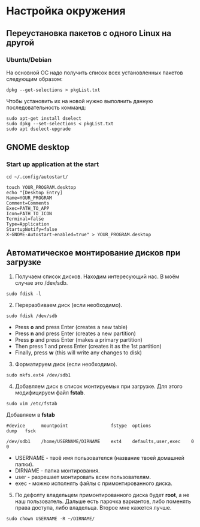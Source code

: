 # Настройка окружения
## Переустановка пакетов с одного Linux на другой
### Ubuntu/Debian
На основной ОС надо получить список всех установленных пакетов следующим образом:
```
dpkg --get-selections > pkgList.txt
```
Чтобы установить их на новой нужно выполнить данную последовательность комманд:
```
sudo apt-get install dselect
sudo dpkg --set-selections < pkgList.txt
sudo apt dselect-upgrade
```

## GNOME desktop
### Start up application at the start
```
cd ~/.config/autostart/

touch YOUR_PROGRAM.desktop
echo "[Desktop Entry]
Name=YOUR_PROGRAM
Comment=Comments
Exec=PATH_TO_APP
Icon=PATH_TO_ICON
Terminal=false
Type=Application
StartupNotify=false
X-GNOME-Autostart-enabled=true" > YOUR_PROGRAM.desktop
```

## Автоматическое монтирование дисков при загрузке
1) Получаем список дисков. Находим интересующий нас. В моём случае это /dev/sdb.
```
sudo fdisk -l 
```

2) Переразбиваем диск (если необходимо).
```
sudo fdisk /dev/sdb
```
* Press __o__ and press Enter (creates a new table)
* Press __n__ and press Enter (creates a new partition)
* Press __p__ and press Enter (makes a primary partition)
* Then press 1 and press Enter (creates it as the 1st partition)
* Finally, press __w__ (this will write any changes to disk)

3) Форматируем диск (если необходимо).
```
sudo mkfs.ext4 /dev/sdb1
```

4) Добавляем диск в список монтируемых при загрузке. Для этого модифицируем файл __fstab__.
```
sudo vim /etc/fstab
```

Добавляем в __fstab__ 
```
#device      mountpoint                fstype  options               dump   fsck

/dev/sdb1    /home/USERNAME/DIRNAME    ext4    defaults,user,exec    0      0
```

* USERNAME - твоё имя пользователся (название твоей домашней папки).
* DIRNAME - папка монтирования. 
* user - разрешает монтировать всем пользователям.
* exec - можно исполнять файлы с примонтированного диска.

5) По дефолту владельцем примонтированного диска будет __root__, а не наш пользователь. Дальше есть парочка вариантов, либо поменять права доступа, либо владельца. Второе мне кажется лучше.
```
sudo chown USERNAME -R ~/DIRNAME/
```
